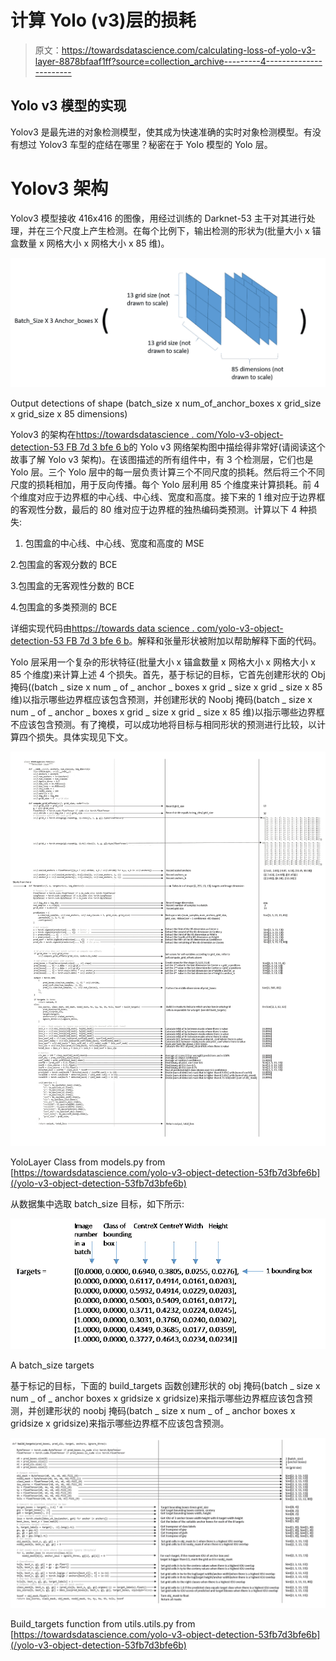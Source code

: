 # 计算 Yolo (v3)层的损耗

> 原文：<https://towardsdatascience.com/calculating-loss-of-yolo-v3-layer-8878bfaaf1ff?source=collection_archive---------4----------------------->

## Yolo v3 模型的实现

Yolov3 是最先进的对象检测模型，使其成为快速准确的实时对象检测模型。有没有想过 Yolov3 车型的症结在哪里？秘密在于 Yolo 模型的 Yolo 层。

# Yolov3 架构

Yolov3 模型接收 416x416 的图像，用经过训练的 Darknet-53 主干对其进行处理，并在三个尺度上产生检测。在每个比例下，输出检测的形状为(批量大小 x 锚盒数量 x 网格大小 x 网格大小 x 85 维)。

![](img/7081f5d49edfb8123de576d415627ea4.png)

Output detections of shape (batch_size x num_of_anchor_boxes x grid_size x grid_size x 85 dimensions)

Yolov3 的架构在[https://towardsdatascience . com/Yolo-v3-object-detection-53 FB 7d 3 bfe 6 b](/yolo-v3-object-detection-53fb7d3bfe6b)的 Yolo v3 网络架构图中描绘得非常好(请阅读这个故事了解 Yolo v3 架构)。在该图描述的所有组件中，有 3 个检测层，它们也是 Yolo 层。三个 Yolo 层中的每一层负责计算三个不同尺度的损耗。然后将三个不同尺度的损耗相加，用于反向传播。每个 Yolo 层利用 85 个维度来计算损耗。前 4 个维度对应于边界框的中心线、中心线、宽度和高度。接下来的 1 维对应于边界框的客观性分数，最后的 80 维对应于边界框的独热编码类预测。计算以下 4 种损失:

1.  包围盒的中心线、中心线、宽度和高度的 MSE

2.包围盒的客观分数的 BCE

3.包围盒的无客观性分数的 BCE

4.包围盒的多类预测的 BCE

详细实现代码由[https://towards data science . com/yolo-v3-object-detection-53 FB 7d 3 bfe 6 b](/yolo-v3-object-detection-53fb7d3bfe6b)。解释和张量形状被附加以帮助解释下面的代码。

Yolo 层采用一个复杂的形状特征(批量大小 x 锚盒数量 x 网格大小 x 网格大小 x 85 个维度)来计算上述 4 个损失。首先，基于标记的目标，它首先创建形状的 Obj 掩码((batch _ size x num _ of _ anchor _ boxes x grid _ size x grid _ size x 85 维)以指示哪些边界框应该包含预测，并创建形状的 Noobj 掩码(batch _ size x num _ of _ anchor _ boxes x grid _ size x grid _ size x 85 维)以指示哪些边界框不应该包含预测。有了掩模，可以成功地将目标与相同形状的预测进行比较，以计算四个损失。具体实现见下文。

![](img/364bf4d3735b551c2efb4aec88dcfc10.png)

YoloLayer Class from models.py from [https://towardsdatascience.com/yolo-v3-object-detection-53fb7d3bfe6b](/yolo-v3-object-detection-53fb7d3bfe6b)

从数据集中选取 batch_size 目标，如下所示:

![](img/da8978ee7c1b1fab02e9fcd40df11c7c.png)

A batch_size targets

基于标记的目标，下面的 build_targets 函数创建形状的 obj 掩码(batch _ size x num _ of _ anchor boxes x gridsize x gridsize)来指示哪些边界框应该包含预测，并创建形状的 noobj 掩码(batch _ size x num _ of _ anchor boxes x gridsize x gridsize)来指示哪些边界框不应该包含预测。

![](img/008f179ed47452dd08d15fd74648cbeb.png)

Build_targets function from utils.utils.py from [https://towardsdatascience.com/yolo-v3-object-detection-53fb7d3bfe6b](/yolo-v3-object-detection-53fb7d3bfe6b)